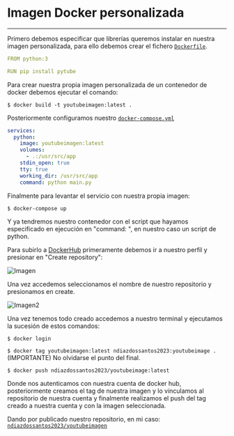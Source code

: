 # Imagen Docker personalizada


---
Primero debemos especificar que librerías queremos instalar en nuestra imagen personalizada, para ello debemos crear el fichero [```Dockerfile```](https://github.com/ndiazdossantos/proyectoYoutube/blob/master/Dockerfile).

```yml
FROM python:3

RUN pip install pytube

```
Para crear nuestra propia imagen personalizada de un contenedor de docker debemos ejecutar el comando:


`$ docker build -t youtubeimagen:latest .`

Posteriormente configuramos nuestro [```docker-compose.yml```](https://github.com/ndiazdossantos/proyectoYoutube/blob/master/docker-compose.yml)

```yml
services:
  python:
    image: youtubeimagen:latest
    volumes:
      - .:/usr/src/app
    stdin_open: true
    tty: true
    working_dir: /usr/src/app
    command: python main.py 
```
Finalmente para levantar el servicio con nuestra propia imagen:

`$ docker-compose up`


Y ya tendremos nuestro contenedor con el script que hayamos especificado en ejecución en "command: ", en nuestro caso un script de python.

Para subirlo a [DockerHub](https://hub.docker.com/) primeramente debemos ir a nuestro perfil y presionar en "Create repository":

![Imagen](https://i.imgur.com/dWgMmFr.png)

Una vez accedemos seleccionamos el nombre de nuestro repositorio y presionamos en create.

![Imagen2](https://i.imgur.com/XDNq9GP.png)

Una vez tenemos todo creado accedemos a nuestro terminal y ejecutamos la sucesión de estos comandos:

`$ docker login`

`$ docker tag youtubeimagen:latest ndiazdossantos2023:youtubeimage .` (IMPORTANTE) No olvidarse el punto del final.

`$ docker push ndiazdossantos2023/youtubeimage:latest`

Donde nos autenticamos con nuestra cuenta de docker hub, posteriormente creamos el tag de nuestra imagen y lo vinculamos al repositorio de nuestra cuenta y finalmente realizamos el push del tag creado a nuestra cuenta y con la imagen seleccionada.

Dando por publicado nuestro repositorio, en mi caso: [```ndiazdossantos2023/youtubeimagen```](https://hub.docker.com/u/ndiazdossantos2023)